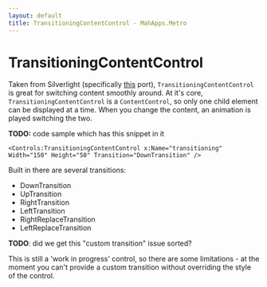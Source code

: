 ```yaml
---
layout: default
title: TransitioningContentControl - MahApps.Metro
---
```


# TransitioningContentControl

Taken from Silverlight (specifically [this](https://github.com/jenspettersson/WPF-Controls) port), `TransitioningContentControl` is great for switching content smoothly around. At it's core, `TransitioningContentControl` is a `ContentControl`, so only one child element can be displayed at a time. When you change the content, an animation is played switching the two.

**TODO:** code sample which has this snippet in it

`<Controls:TransitioningContentControl x:Name="transitioning" Width="150" Height="50" Transition="DownTransition" />`

Built in there are several transitions:  

* DownTransition
* UpTransition
* RightTransition
* LeftTransition
* RightReplaceTransition
* LeftReplaceTransition
                            
**TODO**: did we get this "custom transition" issue sorted?

This is still a 'work in progress' control, so there are some limitations - at the moment you can't provide a custom transition without overriding the style of the control.
